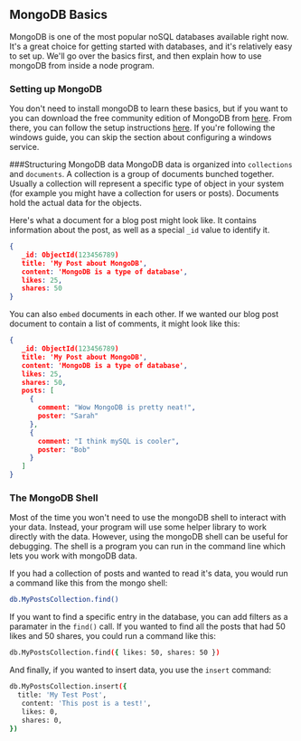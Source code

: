 ## MongoDB Basics

MongoDB is one of the most popular noSQL databases available right now. It's a great choice for getting started with databases, and it's relatively easy to set up. We'll go over the basics first, and then explain how to use mongoDB from inside a node program.

### Setting up MongoDB
You don't need to install mongoDB to learn these basics, but if you want to you can download the free community edition of MongoDB from [here](https://www.mongodb.com/download-center).  From there, you can follow the setup instructions [here](https://docs.mongodb.com/manual/administration/install-community/). If you're following the windows guide, you can skip the section about configuring a windows service.


###Structuring MongoDB data
MongoDB data is organized into `collections` and `documents`.  A collection is a group of documents bunched together. Usually a collection will represent a specific type of object in your system (for example you might have a collection for users or posts). Documents hold the actual data for the objects.

Here's what a document for a blog post might look like. It contains information about the post, as well as a special `_id` value to identify it.


```json
{
   _id: ObjectId(123456789)
   title: 'My Post about MongoDB',
   content: 'MongoDB is a type of database',
   likes: 25,
   shares: 50
}
```

You can also `embed` documents in each other. If we wanted our blog post document to contain a list of comments, it might look like this:

```json
{
   _id: ObjectId(123456789)
   title: 'My Post about MongoDB',
   content: 'MongoDB is a type of database',
   likes: 25,
   shares: 50,
   posts: [
	 {
	   comment: "Wow MongoDB is pretty neat!",
	   poster: "Sarah"
	 },
	 {
	   comment: "I think mySQL is cooler",
	   poster: "Bob"
	 }
   ]
}
```


### The MongoDB Shell
Most of the time you won't need to use the mongoDB shell to interact with your data. Instead, your program will use some helper library to work directly with the data. However, using the mongoDB shell can be useful for debugging. The shell is a program you can run in the command line which lets you work with mongoDB data.

If you had a collection of posts and wanted to read it's data, you would run a command like this from the mongo shell:

```bash
db.MyPostsCollection.find()
```

If you want to find a specific entry in the database, you can add filters as a paramater in the `find()` call.  If you wanted to find all the posts that had 50 likes and 50 shares, you could run a command like this:

```bash
db.MyPostsCollection.find({ likes: 50, shares: 50 })
```

And finally, if you wanted to insert data, you use the `insert` command:

```bash
db.MyPostsCollection.insert({
  title: 'My Test Post',
   content: 'This post is a test!',
   likes: 0,
   shares: 0,
})
```

